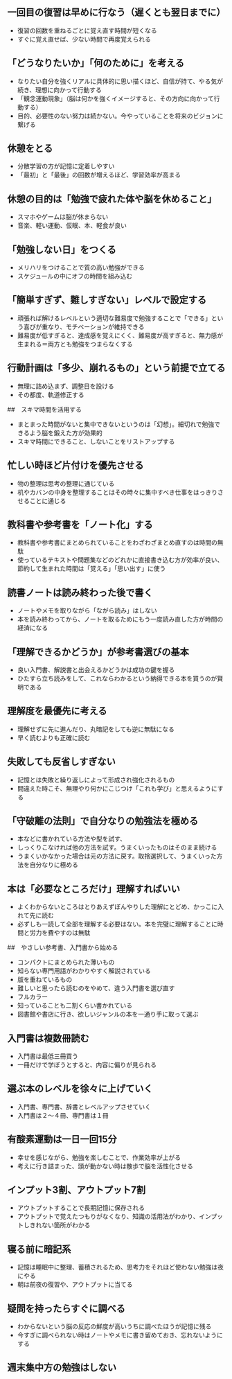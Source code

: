 ## 一回目の復習は早めに行なう（遅くとも翌日までに）
- 復習の回数を重ねるごとに覚え直す時間が短くなる
- すぐに覚え直せば、少ない時間で再度覚えられる

## 「どうなりたいか」「何のために」を考える
- なりたい自分を強くリアルに具体的に思い描くほど、自信が持て、やる気が続き、理想に向かって行動する
- 「観念運動現象」（脳は何かを強くイメージすると、その方向に向かって行動する）
- 目的、必要性のない努力は続かない。今やっていることを将来のビジョンに繋げる

## 休憩をとる
- 分散学習の方が記憶に定着しやすい
- 「最初」と「最後」の回数が増えるほど、学習効率が高まる

## 休憩の目的は「勉強で疲れた体や脳を休めること」
- スマホやゲームは脳が休まらない
- 音楽、軽い運動、仮眠、本、軽食が良い

## 「勉強しない日」をつくる
- メリハリをつけることで質の高い勉強ができる
- スケジュールの中にオフの時間を組み込む

## 「簡単すぎず、難しすぎない」レベルで設定する
- 頑張れば解けるレベルという適切な難易度で勉強することで「できる」という喜びが重なり、モチベーションが維持できる
- 難易度が低すぎると、達成感を覚えにくく、難易度が高すぎると、無力感が生まれる＝両方とも勉強をつまらなくする

## 行動計画は「多少、崩れるもの」という前提で立てる
- 無理に詰め込まず、調整日を設ける
- その都度、軌道修正する

##　スキマ時間を活用する
- まとまった時間がないと集中できないというのは「幻想」。細切れで勉強できるよう脳を鍛えた方が効果的
- スキマ時間にできること、しないことをリストアップする

## 忙しい時ほど片付けを優先させる
- 物の整理は思考の整理に通じている
- 机やカバンの中身を整理することはその時々に集中すべき仕事をはっきりさせることに通じる

## 教科書や参考書を「ノート化」する
- 教科書や参考書にまとめられていることをわざわざまとめ直すのは時間の無駄
- 使っているテキストや問題集などのどれかに直接書き込む方が効率が良い、節約して生まれた時間は「覚える」「思い出す」に使う

## 読書ノートは読み終わった後で書く
- ノートやメモを取りながら「ながら読み」はしない
- 本を読み終わってから、ノートを取るためにもう一度読み直した方が時間の経済になる

## 「理解できるかどうか」が参考書選びの基本
- 良い入門書、解説書と出会えるかどうかは成功の鍵を握る
- ひたすら立ち読みをして、これならわかるという納得できる本を買うのが賢明である

## 理解度を最優先に考える
- 理解せずに先に進んだり、丸暗記をしても逆に無駄になる
- 早く読むよりも正確に読む

## 失敗しても反省しすぎない
- 記憶とは失敗と繰り返しによって形成され強化されるもの
- 間違えた時こそ、無理やり何かにこじつけ「これも学び」と思えるようにする

## 「守破離の法則」で自分なりの勉強法を極める
- 本などに書かれている方法や型を試す、
- しっくりこなければ他の方法を試す。うまくいったものはそのまま続ける
- うまくいかなかった場合は元の方法に戻す。取捨選択して、うまくいった方法を自分なりに極める

## 本は「必要なところだけ」理解すればいい
- よくわからないところはとりあえずぼんやりした理解にとどめ、かっこに入れて先に読む
- 必ずしも一読して全部を理解する必要はない。本を完璧に理解することに時間と労力を費やすのは無駄

##　やさしい参考書、入門書から始める
- コンパクトにまとめられた薄いもの
- 知らない専門用語がわかりやすく解説されている
- 版を重ねているもの
- 難しいと思ったら読むのをやめて、違う入門書を選び直す
- フルカラー
- 知っていることも二割くらい書かれている
- 図書館や書店に行き、欲しいジャンルの本を一通り手に取って選ぶ

## 入門書は複数冊読む
- 入門書は最低三冊買う
- 一冊だけで学ぼうとすると、内容に偏りが見られる

## 選ぶ本のレベルを徐々に上げていく
- 入門書、専門書、辞書とレベルアップさせていく
- 入門書は２〜４冊、専門書は１冊

## 有酸素運動は一日一回15分
- 幸せを感じながら、勉強を楽しむことで、作業効率が上がる
- 考えに行き詰まった、頭が動かない時は散歩で脳を活性化させる

## インプット3割、アウトプット7割
- アウトプットすることで長期記憶に保存される
- アウトプットで覚えたつもりがなくなり、知識の活用法がわかり、インプットしきれない箇所がわかる

## 寝る前に暗記系
- 記憶は睡眠中に整理、蓄積されるため、思考力をそれほど使わない勉強は夜にやる
- 朝は前夜の復習や、アウトプットに当てる

## 疑問を持ったらすぐに調べる
- わからないという脳の反応の鮮度が高いうちに調べたほうが記憶に残る
- 今すぎに調べられない時はノートやメモに書き留めておき、忘れないようにする

## 週末集中方の勉強はしない
